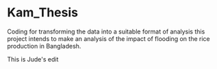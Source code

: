 # Kam_Thesis
Coding for transforming the data into a suitable format of analysis
this project intends to make an analysis of the impact of flooding on the rice production in Bangladesh. 

This is Jude's edit